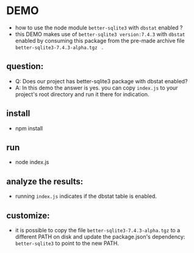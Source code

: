 # DEMO

- how to use the node module `better-sqlite3` with `dbstat` enabled ?
- this DEMO makes use of `better-sqlite3 version:7.4.3` with `dbstat` enabled by consuming this package from the pre-made archive file `better-sqlite3-7.4.3-alpha.tgz
` .

## question:

- Q: Does our project has better-sqlite3 package with dbstat enabled?
- A: In this demo the answer is yes. you can copy `index.js` to your project's root directory and run it there for indication.


## install

- npm install

## run

- node index.js

## analyze the results:

- running `index.js` indicates if the dbstat table is enabled.

## customize:

- it is possible to copy the file `better-sqlite3-7.4.3-alpha.tgz` to a different PATH on disk and update the package.json's dependency: `better-sqlite3` to point to the new PATH.

